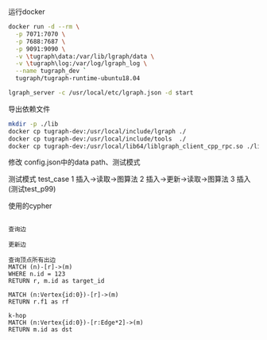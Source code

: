 

运行docker

```sh
docker run -d --rm \
  -p 7071:7070 \
  -p 7688:7687 \
  -p 9091:9090 \
  -v \tugraph\data:/var/lib/lgraph/data \
  -v \tugraph\log:/var/log/lgraph_log \
  --name tugraph_dev `
  tugraph/tugraph-runtime-ubuntu18.04
```

```sh
lgraph_server -c /usr/local/etc/lgraph.json -d start 
```

导出依赖文件

```sh
mkdir -p ./lib
docker cp tugraph-dev:/usr/local/include/lgraph ./
docker cp tugraph-dev:/usr/local/include/tools  ./
docker cp tugraph-dev:/usr/local/lib64/liblgraph_client_cpp_rpc.so ./lib/
```


修改 config.json中的data path、测试模式

测试模式 test_case
1 插入->读取->图算法
2 插入->更新->读取->图算法
3 插入(测试test_p99)


使用的cypher
```cypher

查询边

更新边

查询顶点所有出边
MATCH (n)-[r]->(m)
WHERE n.id = 123
RETURN r, m.id as target_id

MATCH (n:Vertex{id:0})-[r]->(m)
RETURN r.f1 as rf

k-hop
MATCH (n:Vertex{id:0})-[r:Edge*2]->(m)
RETURN m.id as dst


```